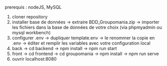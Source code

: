 prerequis : nodeJS, MySQL


1) cloner repository
2) installer base de données -> extraire BDD_Groupomania.zip -> importer les fichiers dans la base de données de votre choix (via phpmyadmin ou mysql workbench)
3) configurer .env
  -> dupliquer template.env
  -> le renommer la copie en .env
  -> éditer et remplir les variables avec votre configuration local
4) back -> cd backend -> npm install -> npm run start
5) front -> cd frontend -> cd groupomania -> npm install -> npm run serve
6) ouvrir localhost:8080

